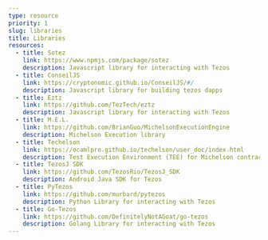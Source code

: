 ```yaml
---
type: resource
priority: 1
slug: libraries
title: Libraries
resources:
  - title: Sotez
    link: https://www.npmjs.com/package/sotez
    description: Javascript library for interacting with Tezos
  - title: ConseilJS
    link: https://cryptonomic.github.io/ConseilJS/#/
    description: Javascript library for building tezos dapps
  - title: Eztz
    link: https://github.com/TezTech/eztz
    description: Javascript library for interacting with Tezos
  - title: M.E.L.
    link: https://github.com/BrianGuo/MichelsonExecutionEngine
    description: Michelson Execution library
  - title: Techelson
    link: https://ocamlpro.github.io/techelson/user_doc/index.html
    description: Test Execution Environment (TEE) for Michelson contracts
  - title: TezosJ SDK
    link: https://github.com/TezosRio/TezosJ_SDK
    description: Android Java SDK for Tezos
  - title: PyTezos
    link: https://github.com/murbard/pytezos
    description: Python Library for interacting with Tezos
  - title: Go-Tezos
    link: https://github.com/DefinitelyNotAGoat/go-tezos
    description: Golang Library for interacting with Tezos
---
```

